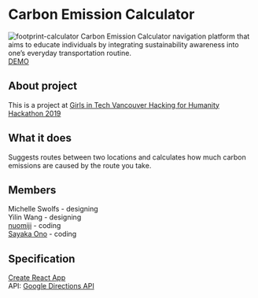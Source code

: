 # Carbon Emission Calculator
![footprint-calculator](https://user-images.githubusercontent.com/33141219/57586167-c630f080-74a6-11e9-994d-505bb4f67385.png)
Carbon Emission Calculator navigation platform that aims to educate individuals by integrating sustainability awareness into one’s everyday transportation routine.<br/>
[DEMO](https://sayakaono.github.io/footprint-calculator/)

## About project
This is a project at [Girls in Tech Vancouver Hacking for Humanity Hackathon 2019](https://gitvan2019.devpost.com/)

## What it does
Suggests routes between two locations and calculates how much carbon emissions are caused by the route you take.

## Members
Michelle Swolfs - designing<br />
Yilin Wang - designing<br />
[nuomiji](https://github.com/nuomiji) - coding<br />
[Sayaka Ono](https://github.com/SayakaOno) - coding<br />

## Specification
[Create React App](https://github.com/facebook/create-react-app)<br/>
API: [Google Directions API](https://developers.google.com/maps/documentation/directions/start)<br/>
